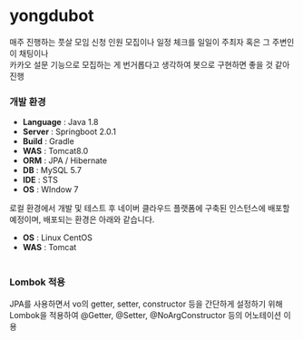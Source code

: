 # yongdubot

매주 진행하는 풋살 모임 신청 인원 모집이나 일정 체크를 일일이 주최자 혹은 그 주변인이 채팅이나<br>
카카오 설문 기능으로 모집하는 게 번거롭다고 생각하여 봇으로 구현하면 좋을 것 같아 진행

### 개발 환경
- **Language** : Java 1.8
- **Server** : Springboot 2.0.1
- **Build** : Gradle
- **WAS** : Tomcat8.0
- **ORM** : JPA / Hibernate
- **DB** : MySQL 5.7
- **IDE** : STS
- **OS** : WIndow 7

로컬 환경에서 개발 및 테스트 후 네이버 클라우드 플랫폼에 구축된 인스턴스에 배포할 예정이며,
배포되는 환경은 아래와 같습니다.
- **OS** : Linux CentOS
- **WAS** : Tomcat
<br><br>

### Lombok 적용
JPA를 사용하면서 vo의 getter, setter, constructor 등을 간단하게 설정하기 위해<br>
Lombok을 적용하여 @Getter, @Setter, @NoArgConstructor 등의 어노테이션 이용